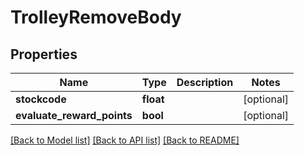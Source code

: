 # TrolleyRemoveBody

## Properties
Name | Type | Description | Notes
------------ | ------------- | ------------- | -------------
**stockcode** | **float** |  | [optional] 
**evaluate_reward_points** | **bool** |  | [optional] 

[[Back to Model list]](../README.md#documentation-for-models) [[Back to API list]](../README.md#documentation-for-api-endpoints) [[Back to README]](../README.md)

